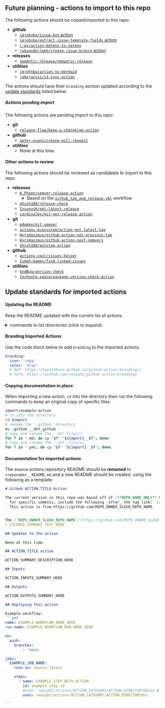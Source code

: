 ## Future planning - actions to import to this repo

The following actions should be copied/imported to this repo:
- **github**
    - [`imjohnbo/issue-bot` action](https://github.com/imjohnbo/issue-bot)
    - [`imjohnbo/extract-issue-template-fields` action](https://github.com/imjohnbo/extract-issue-template-fields)
    - [`c-py/action-dotenv-to-setenv`](https://github.com/c-py/action-dotenv-to-setenv)
    - [`robvanderleek/create-issue-branch` action](https://github.com/robvanderleek/create-issue-branch)
- **releases**
    - [`semantic-release/semantic-release`](https://github.com/semantic-release/semantic-release)
- **utilities**
    - [`imjohnbo/action-to-mermaid`](https://github.com/imjohnbo/action-to-mermaid)
    - [`jakejarvis/s3-sync-action`](https://github.com/jakejarvis/s3-sync-action)

The actions should have their `branding` section updated according to the [update standards](#update-standards-for-imported-actions) listed below.

##### Actions pending import

The following actions are pending import to this repo:
- **git**
    - [`release-flow/keep-a-changelog-action`](https://github.com/release-flow/keep-a-changelog-action)
- **github**
    - [`peter-evans/create-pull-request`](https://github.com/peter-evans/create-pull-request)
- **utilities**
    - None at this time.

#### Other actions to review

The following actions should be reviewed as candidates to import to this repo:
- **releases**
    - [`K-Phoen/semver-release-action`](https://github.com/K-Phoen/semver-release-action/)
        - Based on the [`github_tag_and_release.yml`](https://github.com/agilepathway/label-checker/blob/master/.github/workflows/github_tag_and_release.yml) workflow
    - [`phish108/release-check`](https://github.com/phish108/release-check)
    - [`InsonusK/get-latest-release`](https://github.com/InsonusK/get-latest-release)
    - [`cardinalby/git-get-release-action`](https://github.com/cardinalby/git-get-release-action)
- **git**
    - [`mdomke/git-semver`](https://github.com/mdomke/git-semver)
    - [`actions-ecosystem/action-get-latest-tag`](https://github.com/actions-ecosystem/action-get-latest-tag)
    - [`WyriHaximus/github-action-get-previous-tag`](https://github.com/WyriHaximus/github-action-get-previous-tag)
    - [`WyriHaximus/github-action-next-semvers`](https://github.com/WyriHaximus/github-action-next-semvers)
    - [`phish108/autotag-action`](https://github.com/phish108/autotag-action)
- **github**
    - [`actions-cool/issues-helper`](https://github.com/actions-cool/issues-helper)
    - [`Ismoh-Games/find-linked-issues`](https://github.com/Ismoh-Games/find-linked-issues)
- **utilities**
    - [`EndBug/version-check`](https://github.com/EndBug/version-check)
    - [`technote-space/package-version-check-action`](https://github.com/technote-space/package-version-check-action)


## Update standards for imported actions

#### Updating the README

Keep the README updated with the current list of actions.

<details><summary>commands to list directories (click to expand)</summary>

##### Get the categories from the root directory
```bash
# use the '-I' option to exclude the non-category directories
tree . -d -L 1 -I '.git|archive|assets|composite|examples|test' --noreport
```

##### Get the actions by category
```bash
# use the '-I' option to exclude the non-category directories
tree . -d -L 2 -I '.git|archive|assets|composite|examples|test' --noreport
```


##### Get the top two levels of directories from the root directory of the repo
```bash
# two levels of directories, using find
find . -type d -maxdepth 2

# two levels of directories, using tree
tree . -d -L 2

# two levels of directories, using tree, without the report
tree . -d -L 2 --noreport
```

##### Get the directories by category with `find`
```bash
# store the categories into an array to use in a for loop
categories=(builders git github releases utilities)

# get the action names by category, using find
for item in ${categories[@]}; do find $item -type d -maxdepth 1; done

# not fancy way, using cut, to get the action names below their category
for item in ${categories[@]}; do find $item -type d -maxdepth 1 | cut -d'/' -f2-; done

# similar to above, but with sed
for item in ${categories[@]}; do find $item -type d -maxdepth 1 | sed 's,^[^/]*/,,'; done
```

##### Get the directories by category with `tree`
```bash
# store the categories into an array to use in a for loop
categories=(builders git github releases utilities)

# get the action names by category, using tree
for item in ${categories[@]}; do tree $item -d -L 1; done
```

##### Filter out the non-category directories with `tree`
```bash
# use the '-I' option to exclude the non-category directories
tree . -d -L 2 -I '.git|archive|assets|composite|examples|test' --noreport
```

</details>


#### Branding Imported Actions

Use the code block below to add `branding` to the imported actions.
```yml
branding:
  icon: 'copy'
  color: 'blue'
  # Ref: https://haya14busa.github.io/github-action-brandings/
  # fork: https://github.com/rwaight/github-action-brandings
```

#### Copying documentation in place

When importing a new action, `cd` into the directory then run the following commands to keep an original copy of specific files:
```bash
import=example-action
# cd into the directory
cd $import
# rename the '.github' directory
mv .github __dot_github
# copy and rename the '.md' file(s)
for f in *.md; do cp "$f" "${import}__$f"; done
# copy and rename the '.yml' file(s)
for f in *.yml; do cp "$f" "${import}__$f"; done
```

#### Documentation for imported actions

The source actions repository README should be **renamed** to `<reponame>__README.md` and a new README should be created, using the following as a template:
````markdown
# GitHub ACTION_TITLE Action

The current version in this repo was based off of [**REPO_NAME_ONLY** RELEASE_TAG_VERSION_HERE](https://github.com/REPO_OWNER_SLASH_REPO_NAME/releases/tag/RELEASE_TAG_VERSION_HERE)
- for specific commits, include the following _after_ the tag link: `(specifically [this commit](https://github.com/REPO_OWNER_SLASH_REPO_NAME/commit/HASH_OF_UNIQUE_COMMIT_IN_SOURCE_REPO))`
- This action is from https://github.com/REPO_OWNER_SLASH_REPO_NAME.


The [`REPO_OWNER_SLASH_REPO_NAME`](https://github.com/REPO_OWNER_SLASH_REPO_NAME) has a (an) LICENSE_NAME_HERE:
> LICENSE_SUMMARY_TEXT_HERE

## Updates to the action

None at this time.

## ACTION_TITLE action

ACTION_SUMMARY_DESCRIPTION_HERE

## Inputs

ACTION_INPUTS_SUMMARY_HERE

## Outputs

ACTION_OUTPUTS_SUMMARY_HERE

## Deploying this action

Example workflow:
```yml
name: EXAMPLE_WORKFLOW_NAME_HERE
run-name: EXAMPLE_WORKFLOW_RUN_NAME_HERE

on:
  push:
    branches:
        - 'main'

jobs:
  EXAMPLE_JOB_NAME:
    runs-on: ubuntu-latest

    steps:
      - name: EXAMPLE_STEP_WITH_ACTION
        id: example_step_id
        #uses: rwaight/actions/ACTION_CATEGORY/ACTION_DIRECTORY@main # can use version specific or main
        uses: rwaight/actions/ACTION_CATEGORY/ACTION_DIRECTORY@v1

```

````
